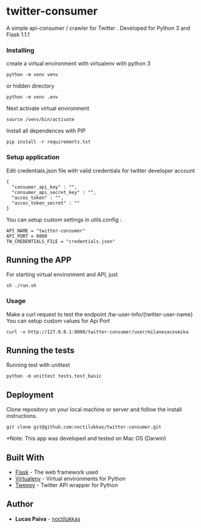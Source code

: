 # twitter-consumer

A simple api-consumer / crawler for Twitter . Developed for Python 3 and Flask 1.1.1

### Installing

create a virtual environment with virtualenv with python 3

```
python -m venv venv
```
or hidden directory
```
python -m venv .env
```

Next activate virtual environment
```
source /venv/bin/activate
```


Install all dependences with PIP

```
pip install -r requirements.txt
```

### Setup application

Edit credentials.json file with valid credentials for twitter developer account
```
{
  "consumer_api_key" : "",
  "consumer_api_secret_key" : "",
  "acces_token" : "",
  "acces_token_secret" : ""
}
```

You can setup custom settings in utils.config :
```
API_NAME = "twitter-consumer"
API_PORT = 8000
TW_CREDENTIALS_FILE = "credentials.json"
```

## Running the APP
For starting virtual environment and API, just
```
sh ./run.sh
```

### Usage

Make a curl request to test the endpoint /tw-user-info/{twitter-user-name}
You can setup custom values for Api Port
```
curl -v http://127.0.0.1:8000/twitter-consumer/user/milanesacosmika
```

## Running the tests

Running test with unittest

```
python -m unittest tests.test_basic
```

## Deployment

Clone repository on your local machine or server and follow the install instructions.
```
git clone git@github.com:noctilukkas/twitter-consumer.git
```
*Note:
This app was developed and tested on Mac OS (Darwin)

## Built With

* [Flask](http://flask.palletsprojects.com/en/1.1.x/) - The web framework used
* [Virtualenv](https://virtualenv.pypa.io/en/latest/) - Virtual environments for Python
* [Tweepy](https://www.tweepy.org/) - Twitter API wrapper for Python


## Author

* **Lucas Paiva** - [noctilukkas](https://github.com/noctilukkas)